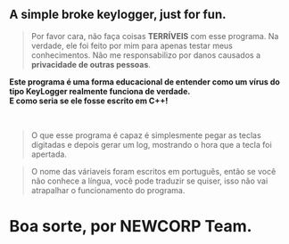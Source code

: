 <h2 text-align="center">A simple broke keylogger, just for fun.</h2>


 > Por favor cara, não faça coisas <strong>TERRÍVEIS</strong> com esse programa. Na verdade, ele foi feito por mim para apenas testar meus conhecimentos. Não me responsabilizo por danos causados a <strong>privacidade de outras pessoas</strong>.

<p>

**Este programa é uma forma educacional de entender como um vírus do tipo KeyLogger realmente funciona de verdade.<br>E como seria se ele fosse escrito em C++!**

<br>
    
> O que esse programa é capaz é simplesmente pegar as teclas digitadas e depois gerar um log, mostrando o hora que a tecla foi apertada.

</p>
<p>

>O nome das váriaveis foram escritos em português, então se você não conhece a língua, você pode traduzir se quiser, isso não vai atrapalhar o funcionamento do programa.
<p>

<h1>


Boa sorte, por NEWCORP Team.
</h1>
